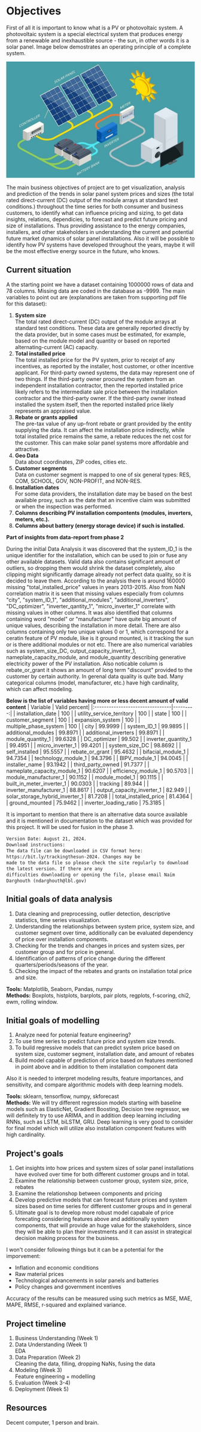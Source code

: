 # Objectives

First of all it is important to know what is a PV or photovoltaic system. A photovoltaic system is a special electrical system that produces energy from a renewable and inexhaustible source - the sun, in other words it is a solar panel. Image below demostrates an operating principle of a complete system.  

![PV system](PV_system.png)

The main business objectives of project are to get visualization, analysis and prediction of the trends in solar panel system prices and sizes (the total rated direct-current (DC) output of the module arrays at standard test conditions.) throughout the time series for both consumer and business customers, to identify what can influence pricing and sizing, to get data insights, relations, dependicies, to forecast and predict future pricing and size of installations. Thus providing assistance to the energy companies, installers, and other stakeholders in understanding the current and potential future market dynamics of solar panel installations. Also it will be possible to identify how PV systems have developed throughout the years, maybe it will be the most effective energy source in the future, who knows.

## Current situation
A the starting point we have a dataset containing 1000000 rows of data and 78 columns. Missing data are coded in the database as -9999. The main variables to point out are (explanations are taken from supporting pdf file for this dataset):  
1.  **System size**  
The total rated direct-current (DC) output of the module arrays at standard test conditions. These data are generally reported directly by the data provider, but in some cases must be estimated, for example, based on the module model and quantity or based on reported alternating-current (AC) capacity.  
2.  **Total installed price**  
The total installed price for the PV system, prior to receipt of any incentives, as reported by the installer, host customer, or other incentive applicant. For third-party owned systems, the data may represent one of two things. If the third-party owner procured the system from an independent installation contractor, then the reported installed price likely refers to the intermediate sale price between the installation contractor and the third-party owner. If the third-party owner instead installed the system itself, then the reported installed price likely represents an appraised value.  
3.  **Rebate or grants applied**  
The pre-tax value of any up-front rebate or grant provided by the entity supplying the data. It can affect the installation price indirectly, while total installed price remains the same, a rebate reduces the net cost for the customer. This can make solar panel systems more affordable and attractive.  
4.  **Geo Data**   
Data about coordinates, ZIP codes, cities etc.  
4.  **Customer segments**  
Data on customer segment is mapped to one of six general types: RES, COM, SCHOOL, GOV, NON-PROFIT, and NON-RES.  
5.  **Installation dates**  
For some data providers, the installation date may be based on the best available proxy, such as the date that an incentive claim was submitted or when the inspection was performed.  
6.  **Columns describing PV installation compontents (modules, inverters, meters, etc.).**
7.  **Columns about battery (energy storage device) if such is installed.**  
  
**Part of insights from data-report from phase 2**

During the initial Data Analysis it was discovered that the system_ID_1 is the unique identifier for the installation, which can be used to join or fuse any other available datasets. Valid data also contains significant amount of outliers, so dropping them would shrink the dataset completely, also clipping might significantly damage already not perfect data quality, so it is decided to leave them. According to the analysis there is around 160000 missing "total_installed_price" values in years 2013-2015. Also from NaN correlation matrix it is seen that missing values especially from columns "city", "system_ID_1", "additional_modules", "additional_inverters", "DC_optimizer", "inverter_qantity_1", "micro_inverter_1" correlate with missing values in other columns. It was also identified that columns containing word "model" or "manufacturer" have quite big amount of unique values, describing the installation in more detail. There are also columns containing only two unique values 0 or 1, which correspond for a ceratin feature of PV module, like is it ground mounted, is it tracking the sun or is there additional modules or not etc. There are also numerical variables such as system_size_DC, output_capacity_inverter_1, nameplate_capacity_module, and module_quantity describing generative electricity power of the PV installation. Also noticable column is rebate_or_grant it shows an amount of long term "discount" provided to the customer by certain authority. In gerenal data quality is quite bad. Many categorical columns (model, manufacturer, etc.) have high cardinality, which can affect modeling.  

**Below is the list of variables having more or less decent amount of valid content**
| Variable                        | Valid percent|
|:--------------------------------|---------:|
| installation_date               | 100      |
| utility_service_territory       | 100      |
| state                           | 100      |
| customer_segment                | 100      |
| expansion_system                | 100      |
| multiple_phase_system           | 100      |
| city                            |  99.9999 |
| system_ID_1                     |  99.9895 |
| additional_modules              |  99.8971 |
| additional_inverters            |  99.8971 |
| module_quantity_1               |  99.6328 |
| DC_optimizer                    |  99.502  |
| inverter_quantity_1             |  99.4951 |
| micro_inverter_1                |  99.4201 |
| system_size_DC                  |  98.8692 |
| self_installed                  |  95.5557 |
| rebate_or_grant                 |  95.4632 |
| bifacial_module_1               |  94.7354 |
| technology_module_1             |  94.3796 |
| BIPV_module_1                   |  94.0045 |
| installer_name                  |  93.1942 |
| third_party_owned               |  91.7377 |
| nameplate_capacity_module_1     |  90.6207 |
| efficiency_module_1             |  90.5703 |
| module_manufacturer_1           |  90.1152 |
| module_model_1                  |  90.1115 |
| built_in_meter_inverter_1       |  90.0303 |
| tracking                        |  89.944  |
| inverter_manufacturer_1         |  88.8617 |
| output_capacity_inverter_1      |  82.949  |
| solar_storage_hybrid_inverter_1 |  81.7208 |
| total_installed_price           |  81.4364 |
| ground_mounted                  |  75.9462 |
| inverter_loading_ratio          |  75.3185 |

It is important to mention that there is an alternative data source available and it is mentioned in documentation to the dataset which was provided for this project. It will be used for fusion in the phase 3. 
```
Version Date: August 21, 2024.
Download instructions:
The data file can be downloaded in CSV format here: https://bit.ly/trackingthesun-2024. Changes may be
made to the data file so please check the site regularly to download the latest version. If there are any
difficulties downloading or opening the file, please email Naïm Darghouth (ndarghouth@lbl.gov)
```
## Initial goals of data analysis

1.  Data cleaning and preprocessing, outlier detection, descriptive statistics, time series visualization.
2.  Understanding the relationships between system price, system size, and customer segment over time, additionally can be evaluated dependency of price over installation components.
3.  Checking for the trends and changes in prices and system sizes, per customer group and for price in general.
4.  Identification of patterns of price change during the different quarters/periods/seasons of the year.
5.  Checking the impact of the rebates and grants on installation total price and size.

**Tools:** Matplotlib, Seaborn, Pandas, numpy  
**Methods:** Boxplots, histplots, barplots, pair plots, regplots, f-scoring, chi2, ewm, rolling window.

## Initial goals of modelling

1.  Analyze need for potenial feature engineering? 
2.  To use time series to predict future price and system size trends.
4.  To build regressive models that can predict system price based on system size, customer segment, installation date, and amount of rebates
5.  Build model capable of prediction of price based on features mentioned in point above and in addition to them installation component data  

Also it is needed to interpret modeling results, feature importances, and sensitivity, and compare algorithmic models with deep learning models.

**Tools:** sklearn, tensorflow, numpy, skforecast  
**Methods:** We will try different regression models starting with baseline models such as ElasticNet, Gradient Boosting, Decision tree regressor, we will definitely try to use ARIMA, and in addition deep learning including RNNs, such as LSTM, biLSTM, GRU. Deep learning is very good to consider for final model which will utilize also installation component features with high cardinality.

## Project's goals

1.  Get insights into how prices and system sizes of solar panel installations have evolved over time for both different customer groups and in total.
2.  Examine the relationship between customer group, system size, price, rebates
3.  Examine the relationshop between components and pricing
3.  Develop predictive models that can forecast future prices and system sizes based on time series for different customer groups and in general
4.  Ultimate goal is to develop more robust model capabale of price forecating considering features above and additionally system components, that will provide an huge value for the stakeholders, since they will be able to plan their investments and it can assist in strategical decision making process for the business.  

I won't consider following things but it can be a potential for the imporvement:  
* Inflation and economic conditions
* Raw material prices
* Technological advancements in solar panels and batteries
* Policy changes and government incentives  

Accuracy of the results can be measured using such metrics as MSE, MAE, MAPE, RMSE, r-squared and explained variance.

## Project timeline

1. Business Understanding (Week 1)
2. Data Understanding (Week 1)  
    EDA
3. Data Preparation (Week 2)  
    Cleaning the data, filling, dropping NaNs, fusing the data
4. Modeling (Week 3)  
    Feature engineering + modelling
5. Evaluation (Week 3-4)
6. Deployment (Week 5)

## Resources

Decent computer, 1 person and brain.


